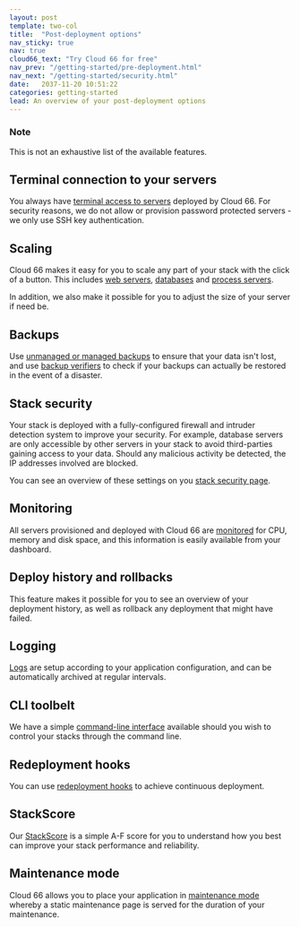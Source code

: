```yaml
---
layout: post
template: two-col
title:  "Post-deployment options"
nav_sticky: true
nav: true
cloud66_text: "Try Cloud 66 for free"
nav_prev: "/getting-started/pre-deployment.html"
nav_next: "/getting-started/security.html"
date:   2037-11-20 10:51:22
categories: getting-started
lead: An overview of your post-deployment options
---
```


<div class="notice">
    <h3>Note</h3>
    <p>This is not an exhaustive list of the available features.</p>
</div>

## Terminal connection to your servers
You always have [terminal access to servers](/how-to/shell-to-your-servers.html) deployed by Cloud 66. For security reasons, we do not allow or provision password protected servers - we only use SSH key authentication.

## Scaling
Cloud 66 makes it easy for you to scale any part of your stack with the click of a button. This includes [web servers](/stack-features/horizontal-scaling.html), [databases](/stack-features/database-replication.html) and [process servers](/stack-features/standalone-process-servers.html).

In addition, we also make it possible for you to adjust the size of your server if need be.

## Backups
Use [unmanaged or managed backups](/stack-features/db-backup.html) to ensure that your data isn't lost, and use [backup verifiers](/stack-features/backup-verifiers.html) to check if your backups can actually be restored in the event of a disaster.

## Stack security
Your stack is deployed with a fully-configured firewall and intruder detection system to improve your security. For example, database servers are only accessible by other servers in your stack to avoid third-parties gaining access to your data. Should any malicious activity be detected, the IP addresses involved are blocked.

You can see an overview of these settings on you [stack security page](/stack-features/stack-security.html).

## Monitoring
All servers provisioned and deployed with Cloud 66 are [monitored](/stack-features/server-monitoring.html) for CPU, memory and disk space, and this information is easily available from your dashboard.

## Deploy history and rollbacks
This feature makes it possible for you to see an overview of your deployment history, as well as rollback any deployment that might have failed.

## Logging
[Logs](/stack-features/logging.html) are setup according to your application configuration, and can be automatically archived at regular intervals.

## CLI toolbelt
We have a simple [command-line interface](/cloud-66-toolbelt/introduction.html) available should you wish to control your stacks through the command line.

## Redeployment hooks
You can use [redeployment hooks](/stack-features/redeployment-hook.html) to achieve continuous deployment.

## StackScore
Our [StackScore](/stack-features/stackscore.html) is a simple A-F score for you to understand how you best can improve your stack performance and reliability.

## Maintenance mode
Cloud 66 allows you to place your application in [maintenance mode](/stack-features/maintenance-mode.html) whereby a static maintenance page is served for the duration of your maintenance.
